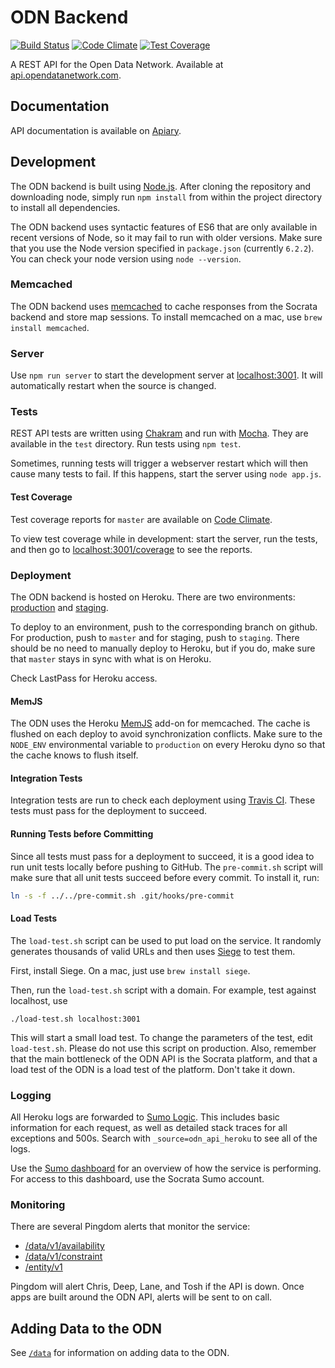 # ODN Backend

[![Build Status](https://travis-ci.org/socrata/odn-backend.svg?branch=master)](https://travis-ci.org/socrata/odn-backend)
[![Code Climate](https://codeclimate.com/github/socrata/odn-backend/badges/gpa.svg)](https://codeclimate.com/github/socrata/odn-backend)
[![Test Coverage](https://codeclimate.com/github/socrata/odn-backend/badges/coverage.svg)](https://codeclimate.com/github/socrata/odn-backend/coverage)

A REST API for the Open Data Network.
Available at [api.opendatanetwork.com](http://api.opendatanetwork.com).

## Documentation

API documentation is available on [Apiary](http://docs.odn.apiary.io/).

## Development

The ODN backend is built using [Node.js](https://nodejs.org/).
After cloning the repository and downloading node,
simply run `npm install` from within the project directory
to install all dependencies.

The ODN backend uses syntactic features of ES6 that are only available in
recent versions of Node, so it may fail to run with older versions.
Make sure that you use the Node version specified in `package.json` (currently `6.2.2`).
You can check your node version using `node --version`.

### Memcached

The ODN backend uses [memcached](https://memcached.org/)
to cache responses from the Socrata backend and store map sessions.
To install memcached on a mac, use `brew install memcached`.

### Server

Use `npm run server` to start the development
server at [localhost:3001](http://localhost:3001/).
It will automatically restart when the source is changed.

### Tests

REST API tests are written using [Chakram](https://github.com/dareid/chakram)
and run with [Mocha](https://mochajs.org/).
They are available in the `test` directory.
Run tests using `npm test`.

Sometimes, running tests will trigger a webserver restart which
will then cause many tests to fail.
If this happens, start the server using `node app.js`.

#### Test Coverage

Test coverage reports for `master` are available on
[Code Climate](https://codeclimate.com/github/socrata/odn-backend/coverage).

To view test coverage while in development:
start the server, run the tests, and then go to
[localhost:3001/coverage](http://localhost:3001/coverage)
to see the reports.

### Deployment

The ODN backend is hosted on Heroku.
There are two environments:
[production](http://odn-backend.herokuapp.com/) and
[staging](http://odn-backend-staging.herokuapp.com/).

To deploy to an environment, push to the corresponding branch on github.
For production, push to `master` and for staging, push to `staging`.
There should be no need to manually deploy to Heroku,
but if you do, make sure that `master` stays in sync with what is
on Heroku.

Check LastPass for Heroku access.

#### MemJS

The ODN uses the Heroku [MemJS](https://github.com/alevy/memjs) add-on
for memcached.
The cache is flushed on each deploy to avoid synchronization conflicts.
Make sure to the `NODE_ENV` environmental variable to `production`
on every Heroku dyno so that the cache knows to flush itself.

#### Integration Tests

Integration tests are run to check each deployment using
[Travis CI](https://travis-ci.org/socrata/odn-backend).
These tests must pass for the deployment to succeed.

#### Running Tests before Committing

Since all tests must pass for a deployment to succeed,
it is a good idea to run unit tests locally before pushing to GitHub.
The `pre-commit.sh` script will make sure that all unit tests succeed before
every commit. To install it, run:

```sh
ln -s -f ../../pre-commit.sh .git/hooks/pre-commit
```

#### Load Tests

The `load-test.sh` script can be used to put load on the service.
It randomly generates thousands of valid URLs and then uses
[Siege](https://www.joedog.org/siege-home/) to test them.

First, install Siege. On a mac, just use `brew install siege`.

Then, run the `load-test.sh` script with a domain.
For example, test against localhost, use

```
./load-test.sh localhost:3001
```

This will start a small load test. To change the parameters of the test,
edit `load-test.sh`. Please do not use this script on production.
Also, remember that the main bottleneck of the ODN API is the Socrata platform,
and that a load test of the ODN is a load test of the platform.
Don't take it down.

### Logging

All Heroku logs are forwarded to [Sumo Logic](https://www.sumologic.com/).
This includes basic information for each request,
as well as detailed stack traces for all exceptions and 500s.
Search with `_source=odn_api_heroku` to see all of the logs.

Use the [Sumo dashboard](https://service.sumologic.com/ui/dashboard.html?f=76263689&t=r)
for an overview of how the service is performing.
For access to this dashboard, use the Socrata Sumo account.

### Monitoring

There are several Pingdom alerts that monitor the service:
 - [/data/v1/availability](https://my.pingdom.com/reports/uptime#check=2210560)
 - [/data/v1/constraint](https://my.pingdom.com/reports/uptime#check=2210566)
 - [/entity/v1](https://my.pingdom.com/reports/uptime#check=2202319)

Pingdom will alert Chris, Deep, Lane, and Tosh if the API is down.
Once apps are built around the ODN API, alerts will be sent to on call.

## Adding Data to the ODN

See [`/data`](/data) for information on adding data to the ODN.

